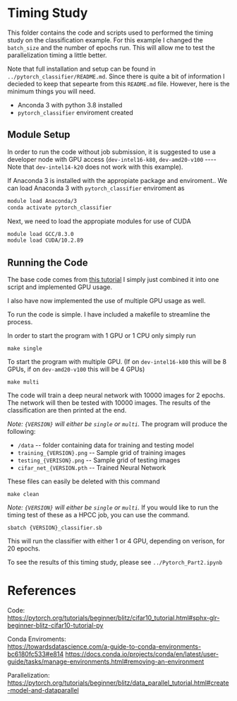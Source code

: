# Timing Study

This folder contains the code and scripts used to performed the timing
study on the classification example. For this example I changed the `batch_size`
and the number of epochs run. This will allow me to test the parallelization
timing a little better.

Note that full installation and setup can be found in `../pytorch_classifier/README.md`.
Since there is quite a bit of information I decieded to keep that sepearte from this
`README.md` file. However, here is the minimum things you will need.

* Anconda 3 with python 3.8 installed
* `pytorch_classifier` enviroment created

## Module Setup

In order to run the code without job submission, it is suggested to use a
developer node with GPU access (`dev-intel16-k80`,
`dev-amd20-v100` ---- Note that `dev-intel14-k20` does not work with this
example).

If Anaconda 3 is installed with the appropiate package and enviroment..
We can load Anaconda 3 with `pytorch_classifier` enviroment as
```bash
module load Anaconda/3
conda activate pytorch_classifier
```

Next, we need to load the appropiate modules for use of CUDA
```bash
module load GCC/8.3.0
module load CUDA/10.2.89
```

## Running the Code

The base code comes from [this tutorial](https://pytorch.org/tutorials/beginner/blitz/cifar10_tutorial.html#sphx-glr-beginner-blitz-cifar10-tutorial-py)
I simply just combined it into one script and implemented GPU usage.

I also have now implemented the use of multiple GPU usage as well.

To run the code is simple. I have included a makefile to streamline the process.

In order to start the program with 1 GPU or 1 CPU only simply run
```
make single
```

To start the program with multiple GPU. (If on `dev-intel16-k80` this will be 8 GPUs,
if on `dev-amd20-v100` this will be 4 GPUs)

```
make multi
```

The code will train a deep neural network with 10000 images for 2 epochs.
The network will then be tested with 10000 images.
The results of the classification are then printed at the end.

*Note: `{VERSION}` will either be `single` or `multi`.*
The program will produce the following:
 * `/data` --  folder containing data for training and testing model
 * `training_{VERSION}.png` -- Sample grid of training images
 * `testing_{VERISON}.png` -- Sample grid of testing images 
 * `cifar_net_{VERSION.pth` -- Trained Neural Network 

These files can easily be deleted with this command
```
make clean
```

*Note: `{VERSION}` will either be `single` or `multi`.*
If you would like to run the timing test of these as a HPCC job, you can use the command.
```
sbatch {VERSION}_classifier.sb
```

This will run the classifier with either 1 or 4 GPU, depending on verison, for 20 epochs.

To see the results of this timing study, please see `../Pytorch_Part2.ipynb`

# References

Code:  
https://pytorch.org/tutorials/beginner/blitz/cifar10_tutorial.html#sphx-glr-beginner-blitz-cifar10-tutorial-py  

Conda Enviroments:  
https://towardsdatascience.com/a-guide-to-conda-environments-bc6180fc533#e814
https://docs.conda.io/projects/conda/en/latest/user-guide/tasks/manage-environments.html#removing-an-environment

Parallelization:
https://pytorch.org/tutorials/beginner/blitz/data_parallel_tutorial.html#create-model-and-dataparallel

